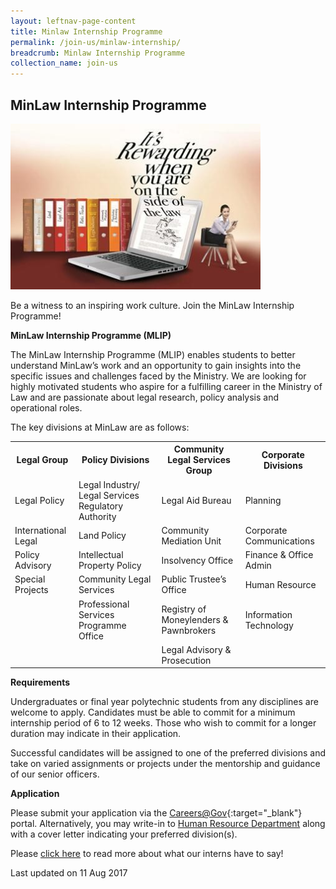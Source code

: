 ```yaml
---
layout: leftnav-page-content
title: Minlaw Internship Programme
permalink: /join-us/minlaw-internship/
breadcrumb: Minlaw Internship Programme
collection_name: join-us
---
```


<style>
  .image {width: 400px;}
  .image img {max-width: 100%;}
</style>

MinLaw Internship Programme
---

<div class="image">
  <img src="/images/1435818880055.jpg/" title="Minlaw Internship Programme" alt="Minlaw Internship Programme">
</div>


Be a witness to an inspiring work culture. Join the MinLaw Internship Programme!

**MinLaw Internship Programme (MLIP)**

The MinLaw Internship Programme (MLIP) enables students to better understand MinLaw’s work and an opportunity to gain insights into the specific issues and challenges faced by the Ministry. We are looking for highly motivated students who aspire for a fulfilling career in the Ministry of Law and are passionate about legal research, policy analysis and operational roles.

The key divisions at MinLaw are as follows:

<table>
  <tr>
    <th>
      Legal Group
    </th>
    <th>
      Policy Divisions
    </th>
    <th>
      Community Legal Services Group
    </th>
    <th>
      Corporate Divisions
    </th>
  </tr>
  <tr>
    <td>Legal Policy</td>
    <td>Legal Industry/ Legal Services Regulatory Authority</td>
    <td>Legal Aid Bureau</td>
    <td>Planning</td>
  </tr>
  <tr>
    <td>International Legal</td>
    <td>Land Policy</td>
    <td>Community Mediation Unit</td>
    <td>Corporate Communications</td>
  </tr>
  <tr>
    <td>Policy Advisory</td>
    <td>Intellectual Property Policy</td>
    <td>Insolvency Office</td>
    <td>Finance & Office Admin</td>
  </tr>
  <tr>
    <td>Special Projects</td>
    <td>Community Legal Services</td>
    <td>Public Trustee’s Office</td>
    <td>Human Resource</td>
  </tr>
  <tr>
    <td rowspan="2"></td>
    <td>Professional Services Programme Office</td>
    <td>Registry of Moneylenders & Pawnbrokers</td>
    <td>Information Technology</td>
  </tr>
  <tr>
    <td></td>
    <td>Legal Advisory & Prosecution</td>
    <td></td>
  </tr>
</table>

**Requirements**

Undergraduates or final year polytechnic students from any disciplines are welcome to apply. Candidates must be able to commit for a minimum internship period of 6 to 12 weeks. Those who wish to commit for a longer duration may indicate in their application.  

Successful candidates will be assigned to one of the preferred divisions and take on varied assignments or projects under the mentorship and guidance of our senior officers.

**Application**

Please submit your application via the [Careers@Gov](http://careers.pageuppeople.com/688/cwlive/en/filter/?=&search-keyword=&brand=ministry%20of%20law&job-mail-subscribe-privacy=agree){:target="_blank"} portal. Alternatively, you may write-in to <a href="mailto:recruitment@mlaw.gov.sg">Human Resource Department</a> along with a cover letter indicating your preferred division(s).
 
Please [click here](/join-us/meet-our-interns/) to read more about what our interns have to say!

<p class="right-side-updated">Last updated on 11 Aug 2017</p> 
